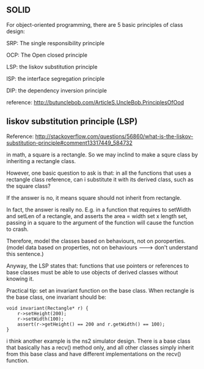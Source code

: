 SOLID
-----------------

For object-oriented programming, there are 5 basic principles of class design:

SRP: The single responsibility principle

OCP: The Open closed principle

LSP: the liskov substitution principle

ISP: the interface segregation principle

DIP: the dependency inversion principle

reference: http://butunclebob.com/ArticleS.UncleBob.PrinciplesOfOod


liskov substitution principle (LSP)
-------------------------------------

Reference: http://stackoverflow.com/questions/56860/what-is-the-liskov-substitution-principle#comment13317449_584732

in math, a square is a rectangle.
So we may inclind to make a squre class by inheriting a rectangle class.

However, one basic question to ask is that:
in all the functions that uses a rectangle class reference,
can i substitute it with its derived class, such as the square class?

If the answer is no, it means square should not inherit from rectangle.

In fact, the answer is really no.
E.g. in a function that requires to setWidth and setLen of a rectangle,
and asserts the area = width set x length set,
passing in a square to the argument of the function will cause the function to crash.

Therefore, model the classes based on behaviours, not on poroperties.
(model data based on properties, not on behaviours ---> don't understand this sentence.)

Anyway, the LSP states that:
functions that use pointers or references to base classes must be able to use 
objects of derived classes without knowing it.

Practical tip:
set an invariant function on the base class. 
When rectangle is the base class, one invariant should be:
```
void invariant(Rectangle* r) {
	r->setHeight(200);
	r->setWidth(100);
	assert(r->getHeight() == 200 and r.getWidth() == 100);
}
```

i think another example is the ns2 simulator design.
There is a base class that basically has a recv() method only,
and all other classes simply inherit from this base class
and have different implementations on the recv() function.
